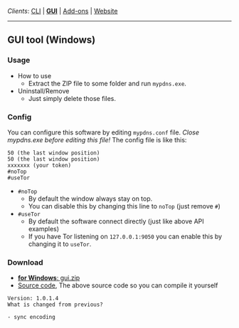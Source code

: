 _Clients_:    [CLI](client_cli.md) | [**GUI**](client_gui.md) | [Add-ons](client_addon.md) | [Website](client_web.md)

----

## GUI tool (Windows)

### Usage
  - How to use
    - Extract the ZIP file to some folder and run `mypdns.exe`.
  - Uninstall/Remove
    - Just simply delete those files.

### Config
You can configure this software by editing `mypdns.conf` file.
_Close mypdns.exe before editing this file!_
The config file is like this:

```
50 (the last window position)
50 (the last window position)
xxxxxxx (your token)
#noTop
#useTor
```

- `#noTop`
  - By default the window always stay on top.
  - You can disable this by changing this line to `noTop` (just remove `#`)
- `#useTor`
  - By default the software connect directly (just like above API examples)
  - If you have Tor listening on `127.0.0.1:9050` you can enable this by
    changing it to `useTor`.

### Download

  - [**for Windows**: gui.zip](https://mypdns.eu.org/dl/gui/gui.zip)
  - [Source code](https://mypdns.eu.org/dl/gui/source.sp), The above source code so you can compile it yourself

```
Version: 1.0.1.4
What is changed from previous?

- sync encoding
```
